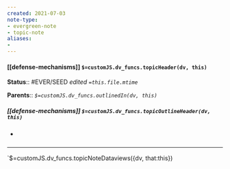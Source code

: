 ```yaml
---
created: 2021-07-03
note-type: 
- evergreen-note
- topic-note
aliases:
- 
---
```


#### [[defense-mechanisms]] `$=customJS.dv_funcs.topicHeader(dv, this)`



**Status**:: #EVER/SEED
*edited `=this.file.mtime`*

**Parents**:: 
*`$=customJS.dv_funcs.outlinedIn(dv, this)`*

##### [[defense-mechanisms]] `$=customJS.dv_funcs.topicOutlineHeader(dv, this)`

- 


### <hr class="dataviews"/>

`$=customJS.dv_funcs.topicNoteDataviews({dv, that:this})
